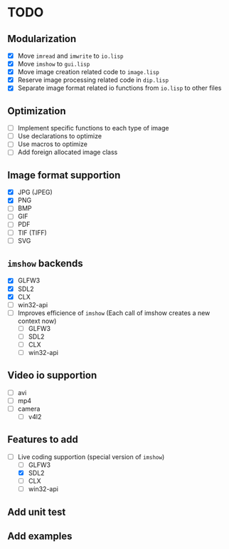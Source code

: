 # TODO

## Modularization
- [x] Move `imread` and `imwrite` to `io.lisp`
- [x] Move `imshow` to `gui.lisp`
- [x] Move image creation related code to `image.lisp`
- [x] Reserve image processing related code in `dip.lisp`
- [x] Separate image format related io functions from `io.lisp` to other files
## Optimization
- [ ] Implement specific functions to each type of image
- [ ] Use declarations to optimize
- [ ] Use macros to optimize
- [ ] Add foreign allocated image class
## Image format supportion
- [x] JPG (JPEG)
- [x] PNG
- [ ] BMP
- [ ] GIF
- [ ] PDF
- [ ] TIF (TIFF)
- [ ] SVG
## `imshow` backends
- [x] GLFW3
- [x] SDL2
- [x] CLX
- [ ] win32-api
- [ ] Improves efficience of `imshow` (Each call of imshow creates a new context now)
  - [ ] GLFW3
  - [ ] SDL2
  - [ ] CLX
  - [ ] win32-api
## Video io supportion
- [ ] avi
- [ ] mp4
- [ ] camera
  - [ ] v4l2
## Features to add
- [ ] Live coding supportion (special version of `imshow`)
  - [ ] GLFW3
  - [x] SDL2
  - [ ] CLX
  - [ ] win32-api
## Add unit test
## Add examples

